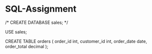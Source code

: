 # SQL-Assignment


/*
CREATE DATABASE sales;
*/

USE sales;

CREATE TABLE orders (
  order_id int,
  customer_id int,
  order_date date,
  order_total decimal
);
